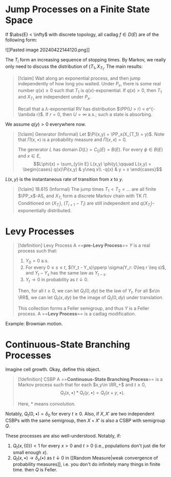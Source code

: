 # Jump Processes on a Finite State Space

If $\abs{E} < \infty$ with discrete topology, all cadlag $f\in D(E)$ are of the following form:

![[Pasted image 20240422144120.png]]

The $T_i$ form an increasing sequence of stopping times. By Markov, we really only need to discuss the distribution of $(T_1, X_{T_1}$. The main results:

> [!claim] Wait along an exponential process, and then jump independently of how long you waited.
> Under $P_x$, there is some real number $q(x)\geq 0$ such that $T_1$ is $q(x)$-exponential. If $q(x) > 0$, then $T_1$ and $X_{T_1}$ are independent under $P_x$.
> 
> Recall that a $\lambda$-exponential RV has distribution $\PP(U > r) = e^{-\lambda r}$. If $r = 0$, then $U = \infty$ a.s.; such a state is absorbing.

We assume $q(y) > 0$ everywhere now.

>[!claim] Generator (Informal)
>Let $\Pi(x,y) = \PP_x(X_{T_1} = y)$. Note that $\Pi(x,\bullet)$ is a probability measure and $\Pi(x,x) = 0$.
>
>The generator $L$ has domain $D(L) = C_0(E) = B(E)$. For every $\phi\in B(E)$ and $x\in E$,$$L\phi(x) = \sum_{y\in E} L(x,y) \phi(y),\qquad L(x,y) = \begin{cases}
>q(x)\Pi(x,y) & y\neq x\\
>-q(x) & y = x
>\end{cases}$$

$L(x,y)$ is the instantaneous rate of transition from $x$ to $y$.

>[!claim] 18.615 (Informal)
>The jump times $T_1 < T_2 < \dots$ are all finite $\PP_x$-AS, and $X_{T_i}$ form a discrete Markov chain with TK $\Pi$. Conditioned on $(X_{T_i})$, $(T_{i+1} - T_i)$ are still independent and $q(X_{T_i})$-exponentially distributed.

# Levy Processes

>[!definition] Levy Process
>A ==**pre-Levy Process**== $Y$ is a real process such that:
>1. $Y_0 = 0$ a.s.
>2. For every $0\leq s \leq t$, $(Y_t - Y_s)\pperp \sigma(Y_r: 0\leq r \leq s)$, and $Y_t - Y_s$ has the same law as $Y_{t-s}$.
>3. $Y_t\to 0$ in probability as $t\downarrow 0$.
>   
> Then, for all $t\geq 0$, we can let $Q_t(0,dy)$ be the law of $Y_t$. For all $x\in \RR$, we can let $Q_t(x,dy)$ be the image of $Q_t(0,dy)$ under translation.
> 
> This collection forms a Feller semigroup, and thus $Y$ is a Feller process. A ==**Levy Process**== is a cadlag modification.

Example: Brownian motion.

# Continuous-State Branching Processes

Imagine cell growth. Okay, define this object.

>[!definition] CSBP
>A ==**Continuous-State Branching Process**== is a Markov process such that for each $x,y\in \RR_+$ and $t\geq 0$,$$Q_t(x,\bullet)* Q_t(y, \bullet) = Q_t(x+y,\bullet).$$
>
>Here, $*$ means convolution.

Notably, $Q_t(0,\bullet) = \delta_0$ for every $t\geq 0$. Also, if $X,X'$ are two independent CSBPs with the same semigroup, then $X + X'$ is also a CSBP with semigroup $Q$.

These processes are also well-understood. Notably, if:
1. $Q_t(x,\{0\}) < 1$ for every $x > 0$ and $t > 0$ (i.e., populations don't just die for small enough $x$).
2. $Q_t(x,\bullet)\to \delta_x(\bullet)$ as $t\downarrow 0$ in [[Random Measure|weak convergence of probability measures]], i.e. you don't do infinitely many things in finite time.
then $Q$ is Feller.